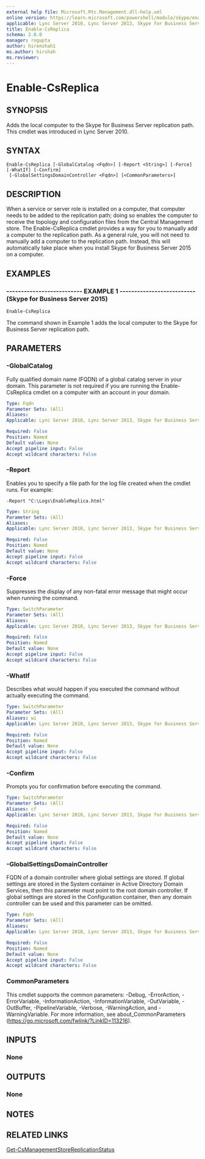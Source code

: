 ```yaml
---
external help file: Microsoft.Rtc.Management.dll-help.xml
online version: https://learn.microsoft.com/powershell/module/skype/enable-csreplica
applicable: Lync Server 2010, Lync Server 2013, Skype for Business Server 2015, Skype for Business Server 2019
title: Enable-CsReplica
schema: 2.0.0
manager: rogupta
author: hirenshah1
ms.author: hirshah
ms.reviewer:
---
```


# Enable-CsReplica

## SYNOPSIS
Adds the local computer to the Skype for Business Server replication path.
This cmdlet was introduced in Lync Server 2010.


## SYNTAX

```
Enable-CsReplica [-GlobalCatalog <Fqdn>] [-Report <String>] [-Force] [-WhatIf] [-Confirm]
 [-GlobalSettingsDomainController <Fqdn>] [<CommonParameters>]
```

## DESCRIPTION
When a service or server role is installed on a computer, that computer needs to be added to the replication path; doing so enables the computer to receive the topology and configuration files from the Central Management store.
The Enable-CsReplica cmdlet provides a way for you to manually add a computer to the replication path.
As a general rule, you will not need to manually add a computer to the replication path.
Instead, this will automatically take place when you install Skype for Business Server 2015 on a computer.


## EXAMPLES

### -------------------------- EXAMPLE 1 -------------------------- (Skype for Business Server 2015)
```
Enable-CsReplica
```

The command shown in Example 1 adds the local computer to the Skype for Business Server replication path.


## PARAMETERS

### -GlobalCatalog
Fully qualified domain name (FQDN) of a global catalog server in your domain.
This parameter is not required if you are running the Enable-CsReplica cmdlet on a computer with an account in your domain.

```yaml
Type: Fqdn
Parameter Sets: (All)
Aliases: 
Applicable: Lync Server 2010, Lync Server 2013, Skype for Business Server 2015, Skype for Business Server 2019

Required: False
Position: Named
Default value: None
Accept pipeline input: False
Accept wildcard characters: False
```

### -Report
Enables you to specify a file path for the log file created when the cmdlet runs.
For example:

`-Report "C:\Logs\EnableReplica.html"`

```yaml
Type: String
Parameter Sets: (All)
Aliases: 
Applicable: Lync Server 2010, Lync Server 2013, Skype for Business Server 2015, Skype for Business Server 2019

Required: False
Position: Named
Default value: None
Accept pipeline input: False
Accept wildcard characters: False
```

### -Force
Suppresses the display of any non-fatal error message that might occur when running the command.

```yaml
Type: SwitchParameter
Parameter Sets: (All)
Aliases: 
Applicable: Lync Server 2010, Lync Server 2013, Skype for Business Server 2015, Skype for Business Server 2019

Required: False
Position: Named
Default value: None
Accept pipeline input: False
Accept wildcard characters: False
```

### -WhatIf
Describes what would happen if you executed the command without actually executing the command.

```yaml
Type: SwitchParameter
Parameter Sets: (All)
Aliases: wi
Applicable: Lync Server 2010, Lync Server 2013, Skype for Business Server 2015, Skype for Business Server 2019

Required: False
Position: Named
Default value: None
Accept pipeline input: False
Accept wildcard characters: False
```

### -Confirm
Prompts you for confirmation before executing the command.

```yaml
Type: SwitchParameter
Parameter Sets: (All)
Aliases: cf
Applicable: Lync Server 2010, Lync Server 2013, Skype for Business Server 2015, Skype for Business Server 2019

Required: False
Position: Named
Default value: None
Accept pipeline input: False
Accept wildcard characters: False
```

### -GlobalSettingsDomainController
FQDN of a domain controller where global settings are stored.
If global settings are stored in the System container in Active Directory Domain Services, then this parameter must point to the root domain controller.
If global settings are stored in the Configuration container, then any domain controller can be used and this parameter can be omitted.

```yaml
Type: Fqdn
Parameter Sets: (All)
Aliases: 
Applicable: Lync Server 2010, Lync Server 2013, Skype for Business Server 2015, Skype for Business Server 2019

Required: False
Position: Named
Default value: None
Accept pipeline input: False
Accept wildcard characters: False
```

### CommonParameters
This cmdlet supports the common parameters: -Debug, -ErrorAction, -ErrorVariable, -InformationAction, -InformationVariable, -OutVariable, -OutBuffer, -PipelineVariable, -Verbose, -WarningAction, and -WarningVariable. For more information, see about_CommonParameters (https://go.microsoft.com/fwlink/?LinkID=113216).

## INPUTS

### None

## OUTPUTS

### None


## NOTES


## RELATED LINKS

[Get-CsManagementStoreReplicationStatus](Get-CsManagementStoreReplicationStatus.md)
